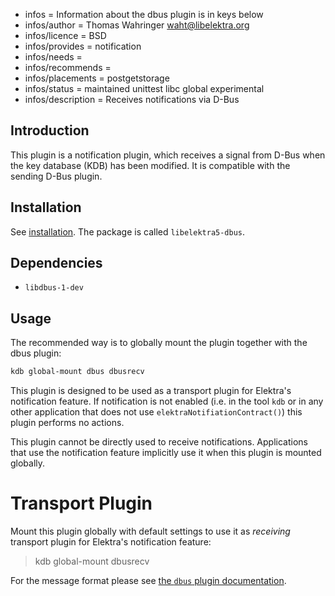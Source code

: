 - infos = Information about the dbus plugin is in keys below
- infos/author = Thomas Wahringer <waht@libelektra.org>
- infos/licence = BSD
- infos/provides = notification
- infos/needs =
- infos/recommends =
- infos/placements = postgetstorage
- infos/status = maintained unittest libc global experimental
- infos/description = Receives notifications via D-Bus

## Introduction

This plugin is a notification plugin, which receives a signal from D-Bus when
the key database (KDB) has been modified.
It is compatible with the sending D-Bus plugin.

## Installation

See [installation](/doc/INSTALL.md).
The package is called `libelektra5-dbus`.

## Dependencies

- `libdbus-1-dev`

## Usage

The recommended way is to globally mount the plugin together with the dbus plugin:

```sh
kdb global-mount dbus dbusrecv
```

This plugin is designed to be used as a transport plugin for Elektra's
notification feature.
If notification is not enabled (i.e. in the tool `kdb` or in any other
application that does not use `elektraNotifiationContract()`) this plugin performs
no actions.

This plugin cannot be directly used to receive notifications.
Applications that use the notification feature implicitly use it when this
plugin is mounted globally.

# Transport Plugin

Mount this plugin globally with default settings to use it as _receiving_
transport plugin for Elektra's notification feature:

> kdb global-mount dbusrecv

For the message format please see
[the `dbus` plugin documentation](https://www.libelektra.org/plugins/dbus#notification-format).
